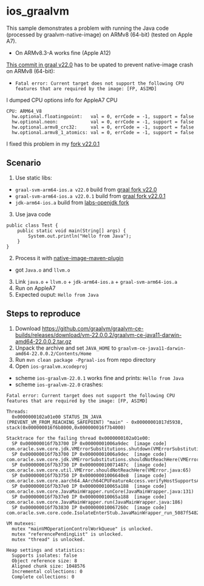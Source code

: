 # ios_graalvm

This sample demonstrates a problem with running the Java code (processed by graalvm-native-image) on ARMv8 (64-bit) (tested on Apple A7).

* On ARMv8.3-A works fine (Apple A12)

[This commit in graal v22.0](https://github.com/oracle/graal/commit/8dcf51febac87c9cc60d320b56c1d7cce9e8121b#diff-e20cc7c705399bb4add81b0214fd61b4d7fcc8321666b139d16f6268d58b97e5R571) has to be upated to prevent native-image crash on ARMv8 (64-bit):
  * `Fatal error: Current target does not support the following CPU features that are required by the image: [FP, ASIMD]`
   
I dumped CPU options info for AppleA7 CPU
```
CPU: ARM64_V8
  hw.optional.floatingpoint:   val = 0, errCode = -1, support = false
  hw.optional.neon:            val = 0, errCode = -1, support = false
  hw.optional.armv8_crc32:     val = 0, errCode = -1, support = false
  hw.optional.armv8_1_atomics: val = 0, errCode = -1, support = false
``` 

I fixed this problem in my [fork v22.0.1](https://github.com/Montura/graal/commit/5913a046569c5042edfa5b00a6fc8dd58391954e)

## Scenario
1. Use static libs:
 * `graal-svm-arm64-ios.a v22.0` build from [graal fork v22.0](https://github.com/Montura/graal/tree/release/graal-vm/22.0)
 * `graal-svm-arm64-ios.a v22.0.1` build from [graal fork v22.0.1](https://github.com/Montura/graal/tree/release/graal-vm/22.0.1)
 * `jdk-arm64-ios.a`  build from [labs-openjdk fork](https://github.com/Montura/labs-openjdk-11/tree/release/jvmci/22.0)
3. Use java code 
```
public class Test {
    public static void main(String[] args) {
        System.out.println("Hello from Java");
    }
}
```
2. Process it with [native-image-maven-plugin](https://mvnrepository.com/artifact/org.graalvm.nativeimage/native-image-maven-plugin)
  * got `Java.o` and `llvm.o`
3. Link `java.o` + `llvm.o` + `jdk-arm64-ios.a` + `graal-svm-arm64-ios.a`
4. Run on AppleA7
5. Expected ouput: ```Hello from Java```

## Steps to reproduce
1. Download https://github.com/graalvm/graalvm-ce-builds/releases/download/vm-22.0.0.2/graalvm-ce-java11-darwin-amd64-22.0.0.2.tar.gz
2. Unpack the archive and set `JAVA_HOME` to `graalvm-ce-java11-darwin-amd64-22.0.0.2/Contents/Home`
3. Run ```mvn clean package -Pgraal-ios``` from repo directory
4. Open `ios-graalvm.xcodeproj`
  * scheme `ios-graalvm-22.0.1` works fine and prints: ```Hello from Java```
  * scheme `ios-graalvm-22.0` crashes: 

```
Fatal error: Current target does not support the following CPU features that are required by the image: [FP, ASIMD]

Threads:
  0x0000000102a01e00 STATUS_IN_JAVA (PREVENT_VM_FROM_REACHING_SAFEPOINT) "main" - 0x00000001017d5938, stack(0x000000016f6b8000,0x000000016f7b4000)

Stacktrace for the failing thread 0x0000000102a01e00:
  SP 0x000000016f7b3700 IP 0x00000001006a9dec  [image code] com.oracle.svm.core.jdk.VMErrorSubstitutions.shutdown(VMErrorSubstitutions.java:116)
  SP 0x000000016f7b3700 IP 0x00000001006a9dec  [image code] com.oracle.svm.core.jdk.VMErrorSubstitutions.shouldNotReachHere(VMErrorSubstitutions.java:109)
  SP 0x000000016f7b3730 IP 0x000000010071487c  [image code] com.oracle.svm.core.util.VMError.shouldNotReachHere(VMError.java:65)
  SP 0x000000016f7b3750 IP 0x00000001006640e8  [image code] com.oracle.svm.core.aarch64.AArch64CPUFeatureAccess.verifyHostSupportsArchitecture(AArch64CPUFeatureAccess.java:148)
  SP 0x000000016f7b37e0 IP 0x000000010065a188  [image code] com.oracle.svm.core.JavaMainWrapper.runCore(JavaMainWrapper.java:131)
  SP 0x000000016f7b37e0 IP 0x000000010065a188  [image code] com.oracle.svm.core.JavaMainWrapper.run(JavaMainWrapper.java:186)
  SP 0x000000016f7b3830 IP 0x000000010067260c  [image code] com.oracle.svm.core.code.IsolateEnterStub.JavaMainWrapper_run_5087f5482cc9a6abc971913ece43acb471d2631b(IsolateEnterStub.java:0)

VM mutexes:
  mutex "mainVMOperationControlWorkQueue" is unlocked.
  mutex "referencePendingList" is unlocked.
  mutex "thread" is unlocked.

Heap settings and statistics:
  Supports isolates: false
  Object reference size: 8
  Aligned chunk size: 1048576
  Incremental collections: 0
  Complete collections: 0
```
